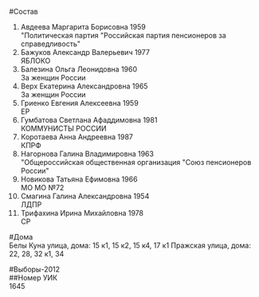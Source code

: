 #Состав  
1. Авдеева Маргарита Борисовна 1959  
    "Политическая партия "Российская партия пенсионеров за справедливость"  
2. Бажуков Александр Валерьевич 1977  
    ЯБЛОКО  
3. Балезина Ольга Леонидовна 1960  
    За женщин России  
4. Верх Екатерина Александровна 1965  
    За женщин России  
5. Гриенко Евгения Алексеевна 1959  
    ЕР  
6. Гумбатова Светлана Афаддимовна 1981  
    КОММУНИСТЫ РОССИИ  
7. Коротаева Анна Андреевна 1987  
    КПРФ  
8. Нагорнова Галина Владимировна 1963  
    "Общероссийская общественная организация "Союз пенсионеров России"  
9. Новикова Татьяна Ефимовна 1966  
    МО МО №72  
10. Смагина Галина Александровна 1954  
    ЛДПР  
11. Трифахина Ирина Михайловна 1978  
    СР  
  
#Дома  
Белы Куна улица, дома: 15 к1, 15 к2, 15 к4, 17 к1 Пражская улица, дома: 22, 28, 32 к1, 34  
  
#Выборы-2012  
##Номер УИК  
1645  
